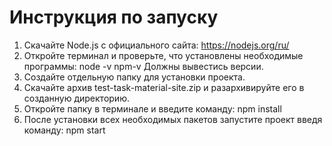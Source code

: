 # Инструкция по запуску

1. Скачайте Node.js с официального сайта:
https://nodejs.org/ru/
2. Откройте терминал и проверьте, что установлены необходимые программы:
node -v
npm-v
Должны вывестись версии.
3. Создайте отдельную папку для установки проекта.
4. Скачайте архив test-task-material-site.zip и разархивируйте его в созданную директорию.
5. Откройте папку в терминале и введите команду: npm install
6. После установки всех необходимых пакетов запустите проект введя команду: npm start
